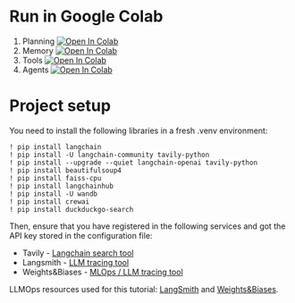 # Run in Google Colab

1. Planning [![Open In Colab](https://colab.research.google.com/assets/colab-badge.svg)](https://colab.research.google.com/github/langchain-ai/langsmith-cookbook/blob/main/hub-examples/retrieval-qa-chain-versioned/prompt-versioning.ipynb)
2. Memory [![Open In Colab](https://colab.research.google.com/assets/colab-badge.svg)](https://colab.research.google.com/github/langchain-ai/langsmith-cookbook/blob/main/hub-examples/retrieval-qa-chain-versioned/prompt-versioning.ipynb)
3. Tools [![Open In Colab](https://colab.research.google.com/assets/colab-badge.svg)](https://colab.research.google.com/github/langchain-ai/langsmith-cookbook/blob/main/hub-examples/retrieval-qa-chain-versioned/prompt-versioning.ipynb)
4. Agents [![Open In Colab](https://colab.research.google.com/assets/colab-badge.svg)](https://colab.research.google.com/github/langchain-ai/langsmith-cookbook/blob/main/hub-examples/retrieval-qa-chain-versioned/prompt-versioning.ipynb)

# Project setup

You need to install the following libraries in a fresh .venv environment:

```
! pip install langchain
! pip install -U langchain-community tavily-python
! pip install --upgrade --quiet langchain-openai tavily-python
! pip install beautifulsoup4
! pip install faiss-cpu
! pip install langchainhub
! pip install -U wandb
! pip install crewai
! pip install duckduckgo-search
```

Then, ensure that you have registered in the following services and got the API key stored in the configuration file:

- Tavily - [Langchain search tool](https://app.tavily.com/home)
- Langsmith - [LLM tracing tool](https://smith.langchain.com/)
- Weights&Biases - [MLOps / LLM tracing tool](https://wandb.ai/site)

LLMOps resources used for this tutorial: [LangSmith](https://github.com/langchain-ai/langsmith-cookbook/blob/main/hub-examples/retrieval-qa-chain-versioned/prompt-versioning.ipynb) and [Weights&Biases](https://docs.wandb.ai/guides/prompts/quickstart).